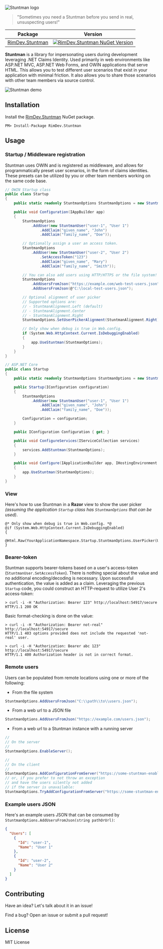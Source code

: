 ![Stuntman logo](https://raw.githubusercontent.com/ritterim/stuntman/master/images/stuntman-icon-128.png)

> "Sometimes you need a Stuntman before you send in real, unsuspecting users!"

| Package                       | Version |
| ----------------------------- | ------- |
| [RimDev.Stuntman][NuGet link] | [![RimDev.Stuntman NuGet Version](https://img.shields.io/nuget/v/RimDev.Stuntman.svg)][NuGet link] |

**Stuntman** is a library for impersonating users during development leveraging .NET Claims Identity. Used primarily in web environments like ASP.NET MVC, ASP.NET Web Forms, and OWIN applications that serve HTML. This allows you to test different user scenarios that exist in your application with minimal friction. It also allows you to share those scenarios with other team members via source control.

![Stuntman demo](https://cloud.githubusercontent.com/assets/1012917/10737939/5154bbdc-7beb-11e5-87dd-979c4e8cb3c0.gif)

## Installation

Install the [RimDev.Stuntman][NuGet link] NuGet package.

```
PM> Install-Package RimDev.Stuntman
```

## Usage

### Startup / Middleware registration

Stuntman uses OWIN and is registered as middleware, and allows for programmatically preset user scenarios, in the form of claims identities. These presets can be utilized by you or other team members working on the same code base.

```csharp
// OWIN Startup class
public class Startup
{
    public static readonly StuntmanOptions StuntmanOptions = new StuntmanOptions();

    public void Configuration(IAppBuilder app)
    {
        StuntmanOptions
            .AddUser(new StuntmanUser("user-1", "User 1")
                .AddClaim("given_name", "John")
                .AddClaim("family_name", "Doe"));

        // Optionally assign a user an access token.
        StuntmanOptions
            .AddUser(new StuntmanUser("user-2", "User 2")
                .SetAccessToken("123")
                .AddClaim("given_name", "Mary")
                .AddClaim("family_name", "Smith"));

        // You can also add users using HTTP/HTTPS or the file system!
        StuntmanOptions
            .AddUsersFromJson("https://example.com/web-test-users.json")
            .AddUsersFromJson(@"C:\local-test-users.json");

        // Optional alignment of user picker
        // Supported options are:
        // - StuntmanAlignment.Left (default)
        // - StuntmanAlignment.Center
        // - StuntmanAlignment.Right
        StuntmanOptions.SetUserPickerAlignment(StuntmanAlignment.Right);

        // Only show when debug is true in Web.config.
        if (System.Web.HttpContext.Current.IsDebuggingEnabled)
        {
            app.UseStuntman(StuntmanOptions);
        }
    }
}
```

```csharp
// ASP.NET Core
public class Startup
{
    public static readonly StuntmanOptions StuntmanOptions = new StuntmanOptions();

    public Startup(IConfiguration configuration)
    {
        StuntmanOptions
            .AddUser(new StuntmanUser("user-1", "User 1")
                .AddClaim("given_name", "John")
                .AddClaim("family_name", "Doe"));

        Configuration = configuration;
    }

    public IConfiguration Configuration { get; }

    public void ConfigureServices(IServiceCollection services)
    {
        services.AddStuntman(StuntmanOptions);
    }

    public void Configure(IApplicationBuilder app, IHostingEnvironment env)
    {
        app.UseStuntman(StuntmanOptions);
    }
}
```

### View

Here's how to use Stuntman in a **Razor** view to show the user picker *(assuming the application `Startup` class has `StuntmanOptions` that can be used)*.

```
@* Only show when debug is true in Web.config. *@
@if (System.Web.HttpContext.Current.IsDebuggingEnabled)
{
    @Html.Raw(YourApplicationNamespace.Startup.StuntmanOptions.UserPicker(User));
}
```

### Bearer-token

Stuntman supports bearer-tokens based on a user's access-token (`StuntmanUser.SetAccessToken`). There is nothing special about the value and no additional encoding/decoding is necessary. Upon successful authentication, the value is added as a claim. Leveraging the previous `Startup` code, you could construct an HTTP-request to utilize User 2's access-token:

```shell
> curl -i -H "Authorization: Bearer 123" http://localhost:54917/secure
HTTP/1.1 200 OK
```

Basic format-checking is done on the value:

```shell
> curl -i -H "Authorization: Bearer not-real" http://localhost:54917/secure
HTTP/1.1 403 options provided does not include the requested 'not-real' user.
```

```shell
> curl -i -H "Authorization: Bearer abc 123" http://localhost:54917/secure
HTTP/1.1 400 Authorization header is not in correct format.
```

### Remote users

Users can be populated from remote locations using one or more of the following:

- From the file system

```csharp
StuntmanOptions.AddUsersFromJson("C:\\path\\to\\users.json");
```
- From a web url to a JSON file

```csharp
StuntmanOptions.AddUsersFromJson("https://example.com/users.json");
```
- From a web url to a Stuntman instance with a running server

```csharp
//
// On the server
//
StuntmanOptions.EnableServer();

//
// On the client
//
StuntmanOptions.AddConfigurationFromServer("https://some-stuntman-enabled-app.example.com/");
// or, if you prefer to not throw an exception
// and have the users silently not added
// if the server is unavailable:
StuntmanOptions.TryAddConfigurationFromServer("https://some-stuntman-enabled-app.example.com/");
```

### Example users JSON

Here's an example users JSON that can be consumed by `StuntmanOptions.AddUsersFromJson(string pathOrUrl)`:

```json
{
  "Users": [
    {
      "Id": "user-1",
      "Name": "User 1"
    },
    {
      "Id": "user-2",
      "Name": "User 2"
    }
  ]
}
```

## Contributing

Have an idea? Let's talk about it in an issue!

Find a bug? Open an issue or submit a pull request!

## License

MIT License

[NuGet link]: https://www.nuget.org/packages/RimDev.Stuntman
